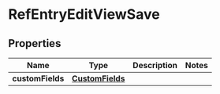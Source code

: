 # RefEntryEditViewSave

## Properties
Name | Type | Description | Notes
------------ | ------------- | ------------- | -------------
**customFields** | [**CustomFields**](CustomFields.md) |  | 
